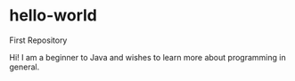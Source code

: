 # hello-world
First Repository

Hi!
I am a beginner to Java and wishes to learn more about programming in general.
